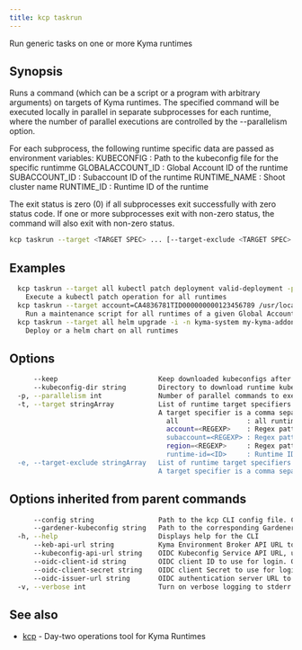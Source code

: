 ```yaml
---
title: kcp taskrun
---
```

Run generic tasks on one or more Kyma runtimes

## Synopsis

Runs a command (which can be a script or a program with arbitrary arguments) on targets of Kyma runtimes.
The specified command will be executed locally in parallel in separate subprocesses for each runtime, where the number of parallel executions are controlled by the --parallelism option.

For each subprocess, the following runtime specific data are passed as environment variables:
  KUBECONFIG       : Path to the kubeconfig file for the specific runtimme
  GLOBALACCOUNT_ID : Global Account ID of the runtime
  SUBACCOUNT_ID    : Subaccount ID of the runtime
  RUNTIME_NAME     : Shoot cluster name
  RUNTIME_ID       : Runtime ID of the runtime

The exit status is zero (0) if all subprocesses exit successfully with zero status code. If one or more subprocesses exit with non-zero status, the command will also exit with non-zero status.

```bash
kcp taskrun --target <TARGET SPEC> ... [--target-exclude <TARGET SPEC> ...] COMMAND [ARGS ...] [flags]
```

## Examples

```bash
  kcp taskrun --target all kubectl patch deployment valid-deployment -p '{"spec":{"template":{"spec":{"containers":[{"name":"kubernetes-serve-hostname","image":"new image"}]}}}}'
    Execute a kubectl patch operation for all runtimes
  kcp taskrun --target account=CA4836781TID000000000123456789 /usr/local/bin/awesome-script.sh
    Run a maintenance script for all runtimes of a given Global Account
  kcp taskrun --target all helm upgrade -i -n kyma-system my-kyma-addon --values overrides.yaml
    Deploy or a helm chart on all runtimes
```

## Options

```bash
      --keep                         Keep downloaded kubeconfigs after execution for caching purpose
      --kubeconfig-dir string        Directory to download runtime kubeconfigs to. By default it is a random-generated directory in the OS specific default temporary directory (e.g. /tmp in Linux)
  -p, --parallelism int              Number of parallel commands to execute (default 8)
  -t, --target stringArray           List of runtime target specifiers to include (the option can be specified multiple times).
                                     A target specifier is a comma separated list of the following selectors:
                                       all                 : all runtimes provisioned successfully and not deprovisioning
                                       account=<REGEXP>    : Regex pattern to match against the runtime's GlobalAccount field. E.g. CA50125541TID000000000741207136, "CA.*"
                                       subaccount=<REGEXP> : Regex pattern to match against the runtime's SubAccount field. E.g. 0d20e315-d0b4-48a2-9512-49bc8eb03cd1
                                       region=<REGEXP>     : Regex pattern to match against the shoot cluster's Region field (not SCP platform-region). E.g. "europe|eu-"
                                       runtime-id=<ID>     : Runtime ID is used to indicate a specific runtime
  -e, --target-exclude stringArray   List of runtime target specifiers to exclude (the option can be specified multiple times).
                                     A target specifier is a comma separated list of the selectors described under --target option
```

## Options inherited from parent commands

```bash
      --config string                Path to the kcp CLI config file. Can also be set via the KCPCONFIG environment variable. Defaults to $HOME/.kcp/config.yaml
      --gardener-kubeconfig string   Path to the corresponding Gardener project kubeconfig file which have permissions to list/get shoots. Can also be set via the KCP_GARDENER_KUBECONFIG environment variable
  -h, --help                         Displays help for the CLI
      --keb-api-url string           Kyma Environment Broker API URL to use for all commands. Can also be set via the KCP_KEB_API_URL environment variable
      --kubeconfig-api-url string    OIDC Kubeconfig Service API URL, used by the kcp kubeconfig and taskrun commands. Can also be set via the KCP_KUBECONFIG_API_URL environment variable
      --oidc-client-id string        OIDC client ID to use for login. Can also be set via the KCP_OIDC_CLIENT_ID environment variable
      --oidc-client-secret string    OIDC client Secret to use for login. Can also be set via the KCP_OIDC_CLIENT_SECRET environment variable
      --oidc-issuer-url string       OIDC authentication server URL to use for login. Can also be set the KCP_OIDC_ISSUER_URL environment variable
  -v, --verbose int                  Turn on verbose logging to stderr. Valid values: 0 (default) - 3 (maximum verbosity)
```

## See also

* [kcp](kcp.md)	 - Day-two operations tool for Kyma Runtimes

